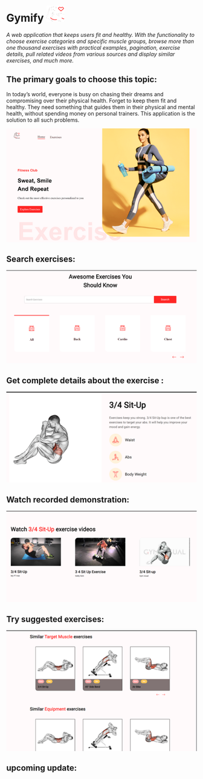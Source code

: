 # Gymify ![](/public/logo.png)


_A web application that keeps users fit and healthy. With the 
functionality to choose exercise categories and specific muscle 
groups, browse more than one thousand exercises with practical 
examples, pagination, exercise details, pull related videos from 
various sources and display similar exercises, and much more._

## The primary goals to choose this topic:

In today’s world, everyone is busy on chasing their dreams and compromising
over their physical health. Forget to keep them fit and healthy. They need 
something that guides them in their physical and mental health, without 
spending money on personal trainers. This application is the solution to all
such problems.

<img src="Extras/home.png" alt="home" width="2100" />

## Search exercises: 
![](/Extras/search_category.png)
## Get complete details about the exercise : 
![](/Extras/details.png)

## Watch recorded demonstration:
![](/Extras/ive_Demo.png)

## Try suggested exercises:
![](/Extras/simmilar.png)

## upcoming update:




